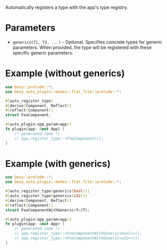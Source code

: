 Automatically registers a type with the app's type registry.

# Parameters
- `generics(T1, T2, ...)` - Optional. Specifies concrete types for generic parameters.
  When provided, the type will be registered with these specific generic parameters.

# Example (without generics)
```rust
use bevy::prelude::*;
use bevy_auto_plugin::modes::flat_file::prelude::*;

#[auto_register_type]
#[derive(Component, Reflect)]
#[reflect(Component)]
struct FooComponent;

#[auto_plugin(app_param=app)]
fn plugin(app: &mut App) {
    /* generated code */
    // app.register_type::<FooComponent>();
}
```

# Example (with generics)
```rust
use bevy::prelude::*;
use bevy_auto_plugin::modes::flat_file::prelude::*;

#[auto_register_type(generics(bool))]
#[auto_register_type(generics(u32))]
#[derive(Component, Reflect)]
#[reflect(Component)]
struct FooComponentWithGeneric<T>(T);

#[auto_plugin(app_param=app)]
fn plugin(app: &mut App) {
    /* generated code */
    // app.register_type::<FooComponentWithGeneric<bool>>();
    // app.register_type::<FooComponentWithGeneric<u32>>();
}
```